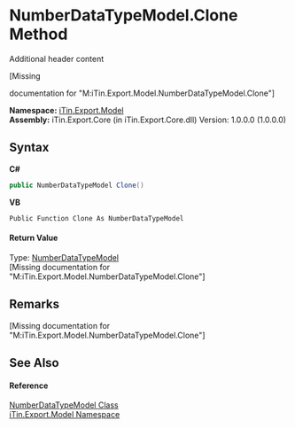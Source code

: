 # NumberDataTypeModel.Clone Method 
Additional header content 

\[Missing <summary> documentation for "M:iTin.Export.Model.NumberDataTypeModel.Clone"\]

**Namespace:**&nbsp;<a href="ef57ffcc-e95e-b212-5a46-9aa6f5a3511f">iTin.Export.Model</a><br />**Assembly:**&nbsp;iTin.Export.Core (in iTin.Export.Core.dll) Version: 1.0.0.0 (1.0.0.0)

## Syntax

**C#**<br />
``` C#
public NumberDataTypeModel Clone()
```

**VB**<br />
``` VB
Public Function Clone As NumberDataTypeModel
```


#### Return Value
Type: <a href="a9413267-1f94-7420-6259-68edffdd9468">NumberDataTypeModel</a><br />\[Missing <returns> documentation for "M:iTin.Export.Model.NumberDataTypeModel.Clone"\]

## Remarks
\[Missing <remarks> documentation for "M:iTin.Export.Model.NumberDataTypeModel.Clone"\]

## See Also


#### Reference
<a href="a9413267-1f94-7420-6259-68edffdd9468">NumberDataTypeModel Class</a><br /><a href="ef57ffcc-e95e-b212-5a46-9aa6f5a3511f">iTin.Export.Model Namespace</a><br />